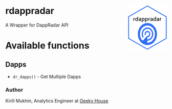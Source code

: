 # rdappradar <img src='https://raw.githubusercontent.com/muzerow/rdappradar/master/inst/rdappradar.png' align="right" height="139" /></a>
A Wrapper for DappRadar API

# Available functions

## Dapps

* `dr_dapps()` - Get Multiple Dapps

### Author

Kirill Mukhin, Analytics Engineer at [Geeky House](https://geeky.house/)
